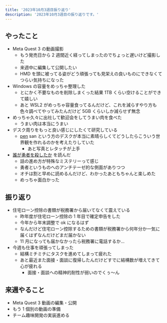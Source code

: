 ```yaml
---
title: '2023年10月3週目振り返り'
description: '2023年10月3週目の振り返りです。'
---
```


## やったこと

- Meta Quest 3 の動画撮影
  - もう発売日から 2 週間近く経ってしまったのでちょっと遅いけど撮影した
  - 来週中に編集して公開したい
  - HMD を頭に被ってる姿がどう頑張っても見栄えの良いものにできなくてつらい気持ちになった
- Windows の容量をめっちゃ整理した
  - とにかく不要なものを削除しまくった結果 1TB くらい空けることができて嬉しい
  - あと WSL2 がめっちゃ容量食ってるんだけど、これを減らすやり方も色々調べてやってみたんだけど 5GB くらいしか減らせず無念
- めっちゃ久々に出社して歓迎会をしてうまい肉を食べた
  - うまい肉は本当にうまい
- デスク周りをもっと良い感じにしたくて研究している
  - [pen](https://twitter.com/pen_owl00) san という方のデスクが本当に素晴らしくてどうしたらこういう世界観を作れるのかを考えたりしていた
    - あと写真とレタッチが上手
- [誰が勇者を殺したか](https://www.kadokawa.co.jp/product/322306000152/) を読んだ
  - 話の進め方が特殊なミステリーって感じ
  - 勇者というものへのアンチテーゼ的な側面がありつつ
  - オチは割と早めに読めるんだけど、わかったあともちゃんと楽しめた
  - めっちゃ面白かった

## 振り返り

- 住宅ローン控除の書類が税務署から届いてなくて震えている
  - 昨年度が住宅ローン控除の 1 年目で確定申告をした
  - 今年から年末調整で ok になるはず
  - なんだけど住宅ローン控除するための書類が税務署から何年分か一気に届くはずなんだけどまだ届かない
  - 11 月になっても届かなかったら税務署に電話するか…
- 今週も仕事を頑張ってしまった
  - 結構ミチミチにタスクを進めてしまって疲れた
  - あと最近また面接・面談に復帰したんだけどすでに結構数が増えてきて心が疲れる
    - 面接・面談への精神的耐性が弱いのでくぅ〜ん

## 来週やること

- Meta Quest 3 動画の編集・公開
- もう 1 個別の動画の準備
- チーム趣味開発の実装進める
